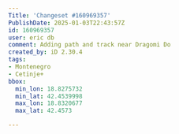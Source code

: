 ```yaml
---
Title: 'Changeset #160969357'
PublishDate: 2025-01-03T22:43:57Z
id: 160969357
user: eric db
comment: Adding path and track near Dragomi Do
created_by: iD 2.30.4
tags:
- Montenegro
- Cetinje+
bbox:
  min_lon: 18.8275732
  min_lat: 42.4539998
  max_lon: 18.8320677
  max_lat: 42.4573

---
```

